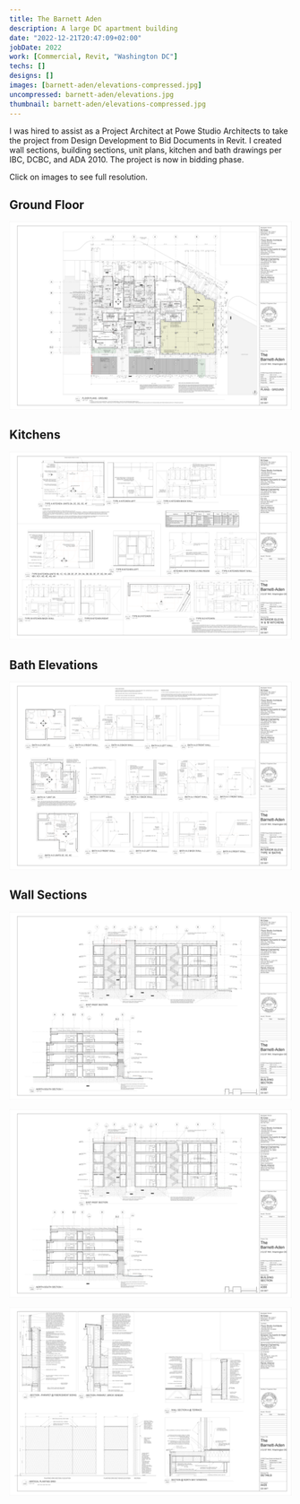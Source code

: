 ```yaml
---
title: The Barnett Aden
description: A large DC apartment building
date: "2022-12-21T20:47:09+02:00"
jobDate: 2022
work: [Commercial, Revit, "Washington DC"]
techs: []
designs: []
images: [barnett-aden/elevations-compressed.jpg]
uncompressed: barnett-aden/elevations.jpg
thumbnail: barnett-aden/elevations-compressed.jpg
---
```


I was hired to assist as a Project Architect at Powe Studio
Architects to take the project from Design Development to Bid Documents in Revit. I created wall
sections, building sections, unit plans, kitchen and bath drawings per IBC, DCBC, and ADA 2010. The project is now in bidding phase.

Click on images to see full resolution.

## Ground Floor

<div class="zoom">
<a href="ground-floor.jpg" target="_blank">

![ground floor](ground-floor-compressed.jpg)

</a>
</div>

## Kitchens

<div class="zoom">
<a href="kitchens.jpg" target="_blank">

![kitchens](kitchens-compressed.jpg)

</a>
</div>

## Bath Elevations

<div class="zoom">
<a href="bath-elevations.jpg" target="_blank">

![bath elevations](bath-elevations-compressed.jpg)

</a>
</div>

## Wall Sections

<div class="zoom">
<a href="section-17.jpg" target="_blank">

![sections](section-17-compressed.jpg)

</a>
</div>

<div class="zoom">
<a href="section-17.jpg" target="_blank">

![ground floor](section-17-compressed.jpg)

</a>
</div>

<div class="zoom">
<a href="wall-section-22.jpg" target="_blank">

![wall sections](wall-section-22-compressed.jpg)

</a>
</div>
